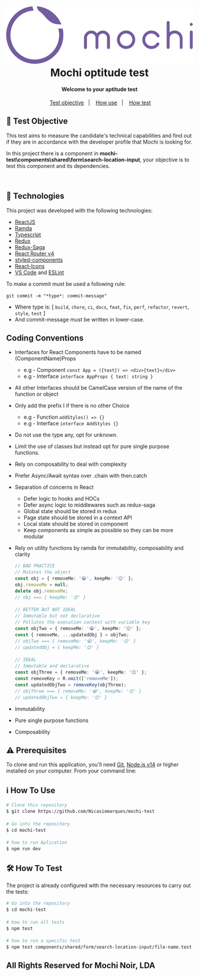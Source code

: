 <h1 align="center">
    <img alt="logo Mochi" src="logo-purplehorizontal.png" />
    <br>
    Mochi optitude test
    <br>
</h1>

<h4 align="center">
Welcome to your aptitude test
</h4>
<p align="center">
&nbsp;&nbsp;
  <a href="#test-objective">Test objective</a>&nbsp;&nbsp;&nbsp;|&nbsp;&nbsp;&nbsp;
  <a href="#how-use">How use</a>&nbsp;&nbsp;&nbsp;|&nbsp;&nbsp;&nbsp;
  <a href="#information_source-how-to-use">How test</a>&nbsp;&nbsp;
</p>

## :wrench: Test Objective

<p>
This test aims to measure the candidate's technical capabilities and find out if they are in accordance with the developer profile that Mochi is looking for.

In this project there is a component in **mochi-test\components\shared\form\search-location-input**, your objective is to test this component and its dependencies.

</p>

<br>

## :rocket: Technologies

This project was developed with the following technologies:

- [ReactJS](https://reactjs.org/)
- [Ramda](https://ramdajs.com/)
- [Typescript](https://www.typescriptlang.org/)
- [Redux](https://redux.js.org/)
- [Redux-Saga](https://redux-saga.js.org/)
- [React Router v4](https://github.com/ReactTraining/react-router)
- [styled-components](https://www.styled-components.com/)
- [React-Icons](https://react-icons.netlify.com/)
- [VS Code][vc] and [ESLint][vceslint]

To make a commit must be used a following rule:

`git commit -m "*type*: commit-message"`

- Where type is: [ `build`, `chore`, `ci`, `docs`, `feat`, `fix`, `perf`, `refactor`, `revert`, `style`, `test` ]
- And commit-message must be written in lower-case.

## Coding Conventions

- Interfaces for React Components have to be named (ComponentName)Props
  - e.g - Component `const App = ({text}) => <div>{text}</div>`
  - e.g - Interface `interface AppProps { text: string }`
- All other Interfaces should be CamelCase version of the name of the function or object
- Only add the prefix I if there is no other Choice
  - e.g - Function `addStyles() => {}`
  - e.g - Interface `interface AddStyles {}`
- Do not use the type any, opt for unknown.
- Limit the use of classes but instead opt for pure single purpose functions.
- Rely on composability to deal with complexity
- Prefer Async/Await syntax over .chain with then.catch
- Separation of concerns in React
  - Defer logic to hooks and HOCs
  - Defer async logic to middlewares such as redux-saga
  - Global state should be stored in redux
  - Page state should be stored in a context API
  - Local state should be stored in component
  - Keep components as simple as possible so they can be more modular
- Rely on utility functions by ramda for immutability, composability and clarity

  ```ts
  // BAD PRACTICE
  // Mutates the object
  const obj = { removeMe: '😭', keepMe: '😊' };
  obj.removeMe = null;
  delete obj.removeMe;
  // obj === { keepMe: '😊' }

  // BETTER BUT NOT IDEAL
  // Immutable but not declarative
  // Pollutes the execution context with variable key
  const objTwo = { removeMe: '😭', keepMe: '😊' };
  const { removeMe, ...updatedObj } = objTwo;
  // objTwo === { removeMe: '😭', keepMe: '😊' }
  // updatedObj = { keepMe: '😊' }

  // IDEAL
  // Immutable and declarative
  const objThree = { removeMe: '😭', keepMe: '😊' };
  const removeKey = R.omit(['removeMe']);
  const updatedObjTwo = removeKey(objThree);
  // objThree === { removeMe: '😭', keepMe: '😊' }
  // updatedObjTwo = { keepMe: '😊' }
  ```

- Immutability
- Pure single purpose functions
- Composability

## :warning: Prerequisites

To clone and run this application, you'll need [Git](https://git-scm.com), [Node.js v14][nodejs] or higher installed on your computer. From your command line:

## :information_source: How To Use

```bash
# Clone this repository
$ git clone https://github.com/Nicasiomarques/mochi-test

# Go into the repository
$ cd mochi-test

# how to run Aplication
$ npm run dev

```

## :hammer_and_wrench: How To Test

The project is already configured with the necessary resources to carry out the tests:

```bash
# Go into the repository
$ cd mochi-test

# how to run all tests
$ npm test

# how to run a specific test
$ npm test components/shared/form/search-location-input/file-name.test.tsx
```

## All Rights Reserved for Mochi Noir, LDA

[nodejs]: https://nodejs.org/
[vc]: https://code.visualstudio.com/
[vceditconfig]: https://marketplace.visualstudio.com/items?itemName=EditorConfig.EditorConfig
[vceslint]: https://marketplace.visualstudio.com/items?itemName=dbaeumer.vscode-eslint
